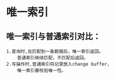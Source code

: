 唯一索引
===

唯一索引与普通索引对比：
---

    1.查询时,在匹配到一条数据后，唯一索引返回。
        普通索引继续匹配，不匹配后返回。
    2.写操作时,普通索引将记录放入change buffer，
        唯一索引要校验唯一性。